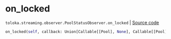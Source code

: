# on_locked
`toloka.streaming.observer.PoolStatusObserver.on_locked` | [Source code](https://github.com/Toloka/toloka-kit/blob/v1.0.1/src/streaming/observer.py#L233)

```python
on_locked(self, callback: Union[Callable[[Pool], None], Callable[[Pool], Awaitable[None]]])
```

